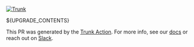 [![Trunk](https://raw.githubusercontent.com/TylerJang27/trunk-action/tyler/upgrade-mode/trunk_banner.png)](https://trunk.io)

${UPGRADE_CONTENTS}

This PR was generated by the [Trunk Action](https://github.com/trunk-io/trunk-action). For more info, see our [docs](https://docs.trunk.io) or reach out on [Slack](https://slack.trunk.io/).
